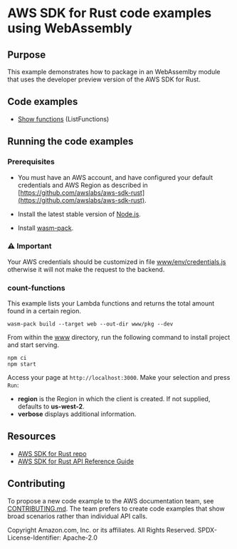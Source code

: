 # AWS SDK for Rust code examples using WebAssembly

## Purpose

This example demonstrates how to package in an WebAssemlby module that uses the developer preview version of the AWS SDK for Rust.

## Code examples

- [Show functions](./src/lib.rs) (ListFunctions)

## Running the code examples

### Prerequisites

- You must have an AWS account, and have configured your default credentials and AWS Region as described in [https://github.com/awslabs/aws-sdk-rust](https://github.com/awslabs/aws-sdk-rust).

- Install the latest stable version of [Node.js](https://nodejs.org/en/download/).

- Install [wasm-pack](https://rustwasm.github.io/wasm-pack/installer/#).

### ⚠ Important
Your AWS credentials should be customized in file [www/env/credentials.js](./www/env/credentials.js) otherwise it will not make the request to the backend.

### count-functions

This example lists your Lambda functions and returns the total amount found in a certain region.

```
wasm-pack build --target web --out-dir www/pkg --dev
```

From within the [www](./www) directory, run the following command to install project and start serving.

```
npm ci
npm start
```

Access your page at `http://localhost:3000`. Make your selection and press `Run`:

- **region** is the Region in which the client is created.
  If not supplied, defaults to **us-west-2**.
- **verbose** displays additional information.

## Resources

- [AWS SDK for Rust repo](https://github.com/awslabs/aws-sdk-rust)
- [AWS SDK for Rust API Reference Guide](https://awslabs.github.io/aws-sdk-rust/aws_sdk_config/index.html)

## Contributing

To propose a new code example to the AWS documentation team,
see [CONTRIBUTING.md](https://github.com/awsdocs/aws-doc-sdk-examples/blob/master/CONTRIBUTING.md).
The team prefers to create code examples that show broad scenarios rather than individual API calls.

Copyright Amazon.com, Inc. or its affiliates. All Rights Reserved. SPDX-License-Identifier: Apache-2.0
